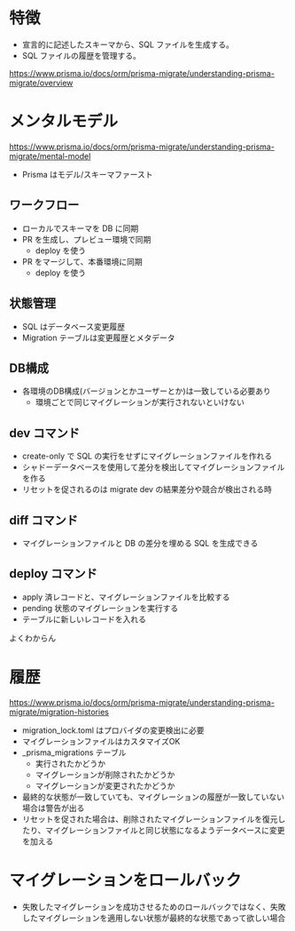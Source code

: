 # 特徴

- 宣言的に記述したスキーマから、SQL ファイルを生成する。
- SQL ファイルの履歴を管理する。

https://www.prisma.io/docs/orm/prisma-migrate/understanding-prisma-migrate/overview

# メンタルモデル

https://www.prisma.io/docs/orm/prisma-migrate/understanding-prisma-migrate/mental-model

- Prisma はモデル/スキーマファースト

## ワークフロー

- ローカルでスキーマを DB に同期
- PR を生成し、プレビュー環境で同期
    - deploy を使う
- PR をマージして、本番環境に同期
    - deploy を使う

## 状態管理

- SQL はデータベース変更履歴
- Migration テーブルは変更履歴とメタデータ

## DB構成

- 各環境のDB構成(バージョンとかユーザーとか)は一致している必要あり
    - 環境ごとで同じマイグレーションが実行されないといけない


## dev コマンド

- create-only で SQL の実行をせずにマイグレーションファイルを作れる
- シャドーデータベースを使用して差分を検出してマイグレーションファイルを作る
- リセットを促されるのは migrate dev の結果差分や競合が検出される時

## diff コマンド

- マイグレーションファイルと DB の差分を埋める SQL を生成できる

## deploy コマンド

- apply 済レコードと、マイグレーションファイルを比較する
- pending 状態のマイグレーションを実行する
- テーブルに新しいレコードを入れる

よくわからん

# 履歴

https://www.prisma.io/docs/orm/prisma-migrate/understanding-prisma-migrate/migration-histories

- migration_lock.toml はプロバイダの変更検出に必要
- マイグレーションファイルはカスタマイズOK
- _prisma_migrations テーブル
    - 実行されたかどうか
    - マイグレーションが削除されたかどうか
    - マイグレーションが変更されたかどうか
- 最終的な状態が一致していても、マイグレーションの履歴が一致していない場合は警告が出る
- リセットを促された場合は、削除されたマイグレーションファイルを復元したり、マイグレーションファイルと同じ状態になるようデータベースに変更を加える

# マイグレーションをロールバック

- 失敗したマイグレーションを成功させるためのロールバックではなく、失敗したマイグレーションを適用しない状態が最終的な状態であって欲しい場合

